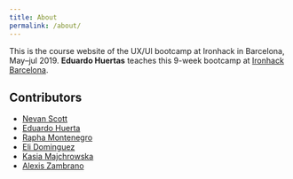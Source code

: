 ```yaml
---
title: About
permalink: /about/
---
```


This is the course website of the UX/UI bootcamp at Ironhack in Barcelona, May–jul 2019. **Eduardo Huertas** teaches this 9-week bootcamp at [Ironhack Barcelona](http://www.ironhack.com/en/locations/barcelona).


Contributors
------------

- [Nevan Scott](http://nevanscott.com/)
- [Eduardo Huerta](https://www.linkedin.com/in/eduardohuerta01/)
- [Rapha Montenegro](https://github.com/raphamontenegro)
- [Eli Dominguez](https://elidominguez.com)
- [Kasia Majchrowska](https://www.linkedin.com/in/kasiamajchrowska/)
- [Alexis Zambrano](www.linkedin.com/in/alexiszambranogarcia)
